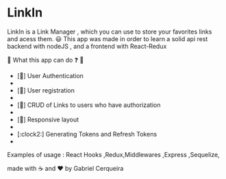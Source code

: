 # LinkIn

LinkIn is a Link Manager , which you can use to store your favorites links and acess them. :smiley:
This app was made in order to learn a solid api rest backend with nodeJS , and a frontend with React-Redux

 :eyes: What this app can do :question: :eyes:
 <ul>
 <li>[🔑] User Authentication<li/>
 <li>[👤] User registration<li/>
 <li>[📝] CRUD of Links to users who have authorization<li/>
 <li>[📲] Responsive layout<li/>
 <li>[:clock2:] Generating Tokens and Refresh Tokens<li/>
 </ul>
 Examples of usage : React Hooks ,Redux,Middlewares ,Express ,Sequelize,

made with :coffee: and :heart: by Gabriel Cerqueira


